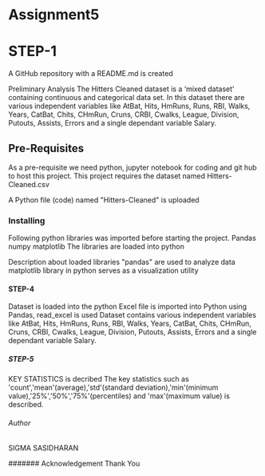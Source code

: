 # Assignment5

# STEP-1
A GitHub repository with a README.md is created

Preliminary Analysis
The Hitters Cleaned dataset is a ‘mixed dataset’ containing continuous and categorical data set. In this dataset there are various independent variables like AtBat, Hits, HmRuns, Runs, RBI, Walks, Years, CatBat, Chits, CHmRun, Cruns, CRBI, Cwalks, League, Division, Putouts, Assists, Errors and a single dependant variable Salary.

## Pre-Requisites
As a pre-requisite we need python, jupyter notebook for coding and git hub to host this project.
This project requires the dataset named Hitters-Cleaned.csv 

A Python file (code) named "Hitters-Cleaned" is uploaded

### Installing
Following python libraries was imported before starting the project.
Pandas
numpy
matplotlib
The libraries are loaded into python

Description about loaded libraries
"pandas" are used to analyze data
matplotlib library in python serves as a visualization utility

#### STEP-4
Dataset is loaded into the python
Excel file is imported into Python using Pandas, read_excel is used
Dataset contains various independent variables like AtBat, Hits, HmRuns, Runs, RBI, Walks, Years, CatBat, Chits, CHmRun, Cruns, CRBI, Cwalks, League, Division, Putouts, Assists, Errors and a single dependant variable Salary.

##### STEP-5
KEY STATISTICS is decribed
The key statistics such as 'count','mean'(average),'std'(standard deviation),'min'(minimum value),'25%','50%','75%'(percentiles) and 'max'(maximum value) is described.

###### Author
SIGMA SASIDHARAN

####### Acknowledgement
Thank You
